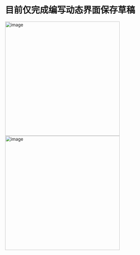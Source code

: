 #  目前仅完成编写动态界面保存草稿
<img width="370" alt="image" src="https://user-images.githubusercontent.com/76586071/153997291-919406d8-9fcd-409e-9e32-7cb94fd2292c.png">
<img width="370" alt="image" src="https://user-images.githubusercontent.com/76586071/153997773-dab4ac36-6065-4acd-b382-ba131b9595e1.png">





